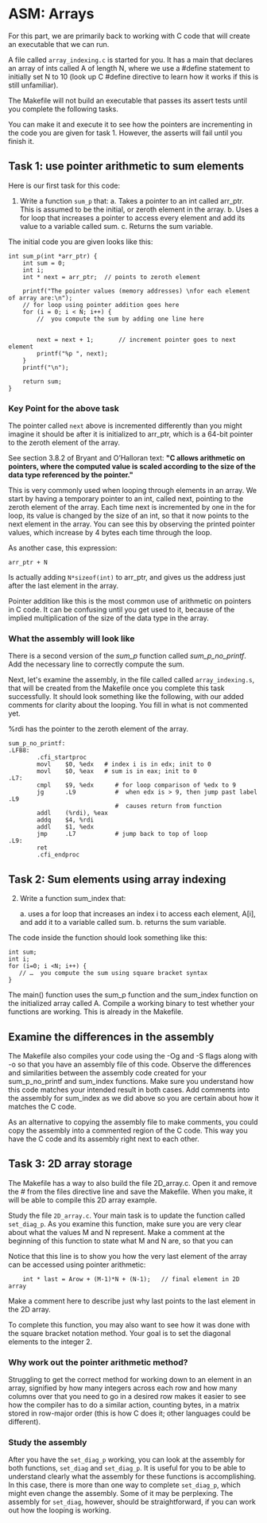 # ASM: Arrays

For this part, we are primarily back to working with C code that will create an executable that we can run.

A file called `array_indexing.c` is started for you. It has a main that declares an array of ints called A of length N, where we use a #define statement to initially set N to 10 (look up C #define directive to learn how it works if this is still unfamiliar).

The Makefile will not build an executable that passes its assert tests until you complete the following tasks.

You can make it and execute it to see how the pointers are incrementing in the code you are given for task 1. However, the asserts will fail until you finish it.

## Task 1: use pointer arithmetic to sum elements

Here is our first task for this code:

1. Write a function `sum_p` that:
    a. Takes a pointer to an int called arr_ptr. This is assumed to be the initial, or zeroth element in the array.
    b. Uses a for loop that increases a pointer to access every element and add its value to a variable called sum.
    c. Returns the sum variable.

The initial code you are given looks like this:

```
int sum_p(int *arr_ptr) {
	int sum = 0;
    int i;
	int * next = arr_ptr;  // points to zeroth element
	
	printf("The pointer values (memory addresses) \nfor each element of array are:\n");
	// for loop using pointer addition goes here
	for (i = 0; i < N; i++) {
		//  you compute the sum by adding one line here
		
		
		next = next + 1;       // increment pointer goes to next element
		printf("%p ", next);
	}
	printf("\n"); 
    
    return sum;
}
```

### Key Point for the above task

The pointer called `next` above is incremented differently than you might imagine it should be after it is initialized to arr_ptr, which is a 64-bit pointer to the zeroth element of the array.  

See section 3.8.2 of Bryant and O’Halloran text:  **"C allows arithmetic on pointers, where the computed value is scaled according to the size of the data type referenced by the pointer."**

This is very commonly used when looping through elements in an array. We start by having a temporary pointer to an int, called next, pointing to the zeroth element of the array. Each time next is incremented by one in the for loop, its value is changed by the size of an int,  so that it now points to the next element in the array. You can see this by observing the printed pointer values, which increase by 4 bytes each time through the loop.

As another case, this expression:

    arr_ptr + N

Is actually adding `N*sizeof(int)` to arr_ptr, and gives us the address just after the last element in the array.

Pointer addition like this is the most common use of arithmetic on pointers in C code. It can be confusing until you get used to it, because of the implied multiplication of the size of the data type in the array.

### What the assembly will look like

There is a second version of the *sum_p* function called *sum_p_no_printf*. Add the necessary line to correctly compute the sum.

Next, let's examine the assembly, in the file called called `array_indexing.s`, that will be created from the Makefile once you complete this task successfully. It should look something like the following, with our added comments for clarity about the looping. You fill in what is not commented yet.

%rdi has the pointer to the zeroth element of the array.

```
sum_p_no_printf:
.LFB8:
        .cfi_startproc
        movl    $0, %edx   # index i is in edx; init to 0
        movl    $0, %eax   # sum is in eax; init to 0
.L7:
        cmpl    $9, %edx      # for loop comparison of %edx to 9
        jg      .L9           #  when edx is > 9, then jump past label .L9 
		                      #  causes return from function
        addl    (%rdi), %eax
        addq    $4, %rdi
        addl    $1, %edx
        jmp     .L7           # jump back to top of loop
.L9:
        ret
        .cfi_endproc
```

## Task 2: Sum elements using array indexing

2. Write a function sum_index that:

    a. uses a for loop that increases an index i to access each element, A[i], and add it to a variable called sum.
    b. returns the sum variable.

The code inside the function should look something like this:

```
int sum;
int i;
for (i=0; i <N; i++) {
   // …  you compute the sum using square bracket syntax
}
```

The main() function uses the sum_p function and the sum_index function on the initialized array called A. Compile a working binary to test whether your functions are working. This is already in the Makefile.

## Examine the differences in the assembly

The Makefile also compiles your code using  the -Og  and -S flags along with -o so that you have an assembly file of this code.  Observe the differences and similarities between the assembly code created for your sum_p_no_printf and sum_index functions.  Make sure you understand how this code matches your intended result in both cases. Add comments into the assembly for sum_index as we did above so you are certain about how it matches the C code.

As an alternative to copying the assembly file to make comments, you could copy the assembly into a commented region of the C code. This way you have the C code and its assembly right next to each other.

## Task 3: 2D array storage

The Makefile has a way to also build the file 2D_array.c. Open it and remove the # from the files directive line and save the Makefile. When you make, it will be able to compile this 2D array example.

Study the file `2D_array.c`. Your main task is to update the function called `set_diag_p`. As you examine this function, make sure you are very clear about what the values M and N represent. Make a comment at the beginning of this function to state what M and N are, so that you can

Notice that this line is to show you how the very last element of the array can be accessed using pointer arithmetic:

		int * last = Arow + (M-1)*N + (N-1);   // final element in 2D array

Make a comment here to describe just why last points to the last element in the 2D array.

To complete this function, you may also want to see how it was done with the square bracket notation method. Your goal is to set the diagonal elements to the integer 2.

### Why work out the pointer arithmetic method?

Struggling to get the correct method for working down to an element in an array, signified by how many integers across each row and how many columns over that you need to go in a desired row makes it easier to see how the compiler has to do a similar action, counting bytes, in a matrix stored in row-major order (this is how C does it; other languages could be different).

### Study the assembly

After you have the `set_diag_p` working, you can look at the assembly for both functions, `set_diag` and `set_diag_p`. It is useful for you to be able to understand clearly what the assembly for these functions is accomplishing. In this case, there is more than one way to complete `set_diag_p`, which might even change the assembly. Some of it may be perplexing. The assembly for `set_diag`, however, should be straightforward, if you can work out how the looping is working.

